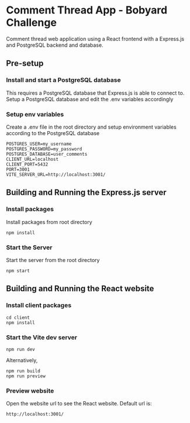 # Comment Thread App - Bobyard Challenge

Comment thread web application using a React frontend with a Express.js and PostgreSQL backend and database.

## Pre-setup

### Install and start a PostgreSQL database

This requires a PostgreSQL database that Express.js is able to connect to. Setup a PostgreSQL database and edit the .env variables accordingly

### Setup env variables

Create a .env file in the root directory and setup environment variables according to the PostgreSQL database

```
POSTGRES_USER=my_username
POSTGRES_PASSWORD=my_password
POSTGRES_DATABASE=user_comments
CLIENT_URL=localhost
CLIENT_PORT=5432
PORT=3001
VITE_SERVER_URL=http://localhost:3001/
```

## Building and Running the Express.js server

### Install packages

Install packages from root directory

```
npm install
```

### Start the Server

Start the server from the root directory

```
npm start
```

## Building and Running the React website

### Install client packages

```
cd client
npm install
```

### Start the Vite dev server

```
npm run dev
```

Alternatively,

```
npm run build
npm run preview
```

### Preview website

Open the website url to see the React website. Default url is:

```
http://localhost:3001/
```
